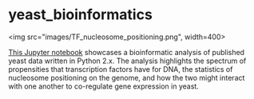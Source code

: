 # yeast_bioinformatics

<img src="images/TF_nucleosome_positioning.png", width=400>

[This Jupyter notebook](http://nbviewer.jupyter.org/github/petermchale/yeast_bioinformatics/blob/master/analysis.ipynb) showcases a bioinformatic analysis of published yeast data written in Python 2.x. The analysis highlights the spectrum of propensities that transcription factors have for DNA, the statistics of nucleosome positioning on the genome, and how the two might interact with one another to co-regulate gene expression in yeast. 
